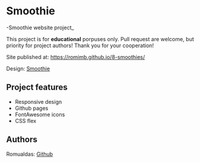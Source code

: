 # Smoothie

-Smoothie website project\_

This project is for **educational** porpuses only. Pull request are welcome, but priority for project authors! Thank you for your cooperation!

Site published at: https://romimb.github.io/8-smoothies/

Design: [Smoothie](https://cdn.discordapp.com/attachments/850245533838868480/850247344464592906/unknown.png)

## Project features

-   Responsive design
-   Github pages
-   FontAwesome icons
-   CSS flex

## Authors

Romualdas: [Github](https://github.com/romimb)

